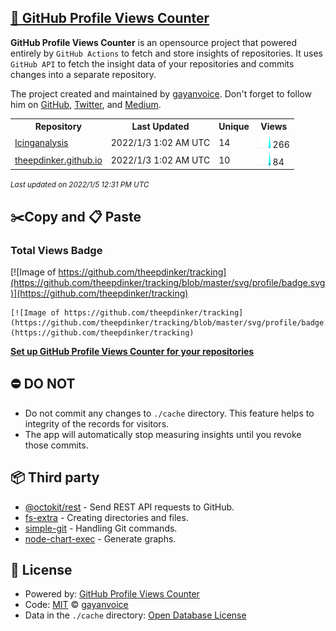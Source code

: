 ## [🚀 GitHub Profile Views Counter](https://github.com/gayanvoice/github-profile-views-counter)
**GitHub Profile Views Counter** is an opensource project that powered entirely by  `GitHub Actions` to fetch and store insights of repositories.
It uses `GitHub API` to fetch the insight data of your repositories and commits changes into a separate repository.

The project created and maintained by [gayanvoice](https://github.com/gayanvoice). Don't forget to follow him on [GitHub](https://github.com/gayanvoice), [Twitter](https://twitter.com/gayanvoice), and [Medium](https://gayanvoice.medium.com/).

<table>
	<tr>
		<th>
			Repository
		</th>
		<th>
			Last Updated
		</th>
		<th>
			Unique
		</th>
		<th>
			Views
		</th>
	</tr>
	<tr>
		<td>
			<a href="https://github.com/theepdinker/tracking/tree/master/readme/437337990/year.md">
				Icinganalysis
			</a>
		</td>
		<td>
			2022/1/3 1:02 AM UTC
		</td>
		<td>
			14
		</td>
		<td>
			<img alt="Response time graph" src="https://github.com/theepdinker/tracking/raw/master/graph/437337990/small/year.png" height="20"> 266
		</td>
	</tr>
	<tr>
		<td>
			<a href="https://github.com/theepdinker/tracking/tree/master/readme/268832845/year.md">
				theepdinker.github.io
			</a>
		</td>
		<td>
			2022/1/3 1:02 AM UTC
		</td>
		<td>
			10
		</td>
		<td>
			<img alt="Response time graph" src="https://github.com/theepdinker/tracking/raw/master/graph/268832845/small/year.png" height="20"> 84
		</td>
	</tr>
</table>

<small><i>Last updated on 2022/1/5 12:31 PM UTC</i></small>

## ✂️Copy and 📋 Paste
### Total Views Badge
[![Image of https://github.com/theepdinker/tracking](https://github.com/theepdinker/tracking/blob/master/svg/profile/badge.svg)](https://github.com/theepdinker/tracking)

```readme
[![Image of https://github.com/theepdinker/tracking](https://github.com/theepdinker/tracking/blob/master/svg/profile/badge.svg)](https://github.com/theepdinker/tracking)
```
[**Set up GitHub Profile Views Counter for your repositories**](https://github.com/gayanvoice/github-profile-views-counter)
## ⛔ DO NOT
- Do not commit any changes to `./cache` directory. This feature helps to integrity of the records for visitors.
- The app will automatically stop measuring insights until you revoke those commits.
## 📦 Third party

- [@octokit/rest](https://www.npmjs.com/package/@octokit/rest) - Send REST API requests to GitHub.
- [fs-extra](https://www.npmjs.com/package/fs-extra) - Creating directories and files.
- [simple-git](https://www.npmjs.com/package/simple-git) - Handling Git commands.
- [node-chart-exec](https://www.npmjs.com/package/node-chart-exec) - Generate graphs.
## 📄 License
- Powered by: [GitHub Profile Views Counter](https://github.com/gayanvoice/github-profile-views-counter)
- Code: [MIT](./LICENSE) © [gayanvoice](https://github.com/gayanvoice)
- Data in the `./cache` directory: [Open Database License](https://opendatacommons.org/licenses/odbl/1-0/)